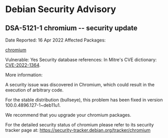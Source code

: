 
Debian Security Advisory
========================


DSA-5121-1 chromium -- security update
--------------------------------------



Date Reported:
16 Apr 2022
Affected Packages:

[chromium](https://packages.debian.org/src:chromium)

Vulnerable:
Yes
Security database references:
In Mitre's CVE dictionary: [CVE-2022-1364](https://security-tracker.debian.org/tracker/CVE-2022-1364).  

More information:

A security issue was discovered in Chromium, which could result in the
execution of arbitrary code.


For the stable distribution (bullseye), this problem has been fixed in
version 100.0.4896.127-1~deb11u1.


We recommend that you upgrade your chromium packages.


For the detailed security status of chromium please refer to
its security tracker page at:
<https://security-tracker.debian.org/tracker/chromium>





